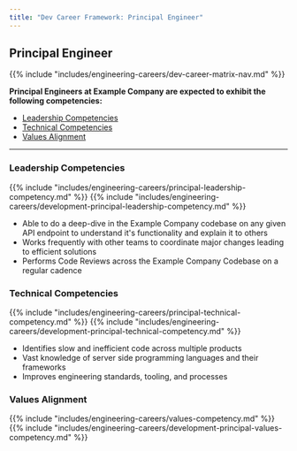 ```yaml
---
title: "Dev Career Framework: Principal Engineer"
---
```


## Principal Engineer

{{% include "includes/engineering-careers/dev-career-matrix-nav.md" %}}

**Principal Engineers at Example Company are expected to exhibit the following competencies:**

- [Leadership Competencies](#leadership-competencies)
- [Technical Competencies](#technical-competencies)
- [Values Alignment](#values-alignment)

---

### Leadership Competencies

{{% include "includes/engineering-careers/principal-leadership-competency.md" %}}
{{% include "includes/engineering-careers/development-principal-leadership-competency.md" %}}

- Able to do a deep-dive in the Example Company codebase on any given API endpoint to understand it's functionality and explain it to others
- Works frequently with other teams to coordinate major changes leading to efficient solutions
- Performs Code Reviews across the Example Company Codebase on a regular cadence

### Technical Competencies

{{% include "includes/engineering-careers/principal-technical-competency.md" %}}
{{% include "includes/engineering-careers/development-principal-technical-competency.md" %}}

- Identifies slow and inefficient code across multiple products
- Vast knowledge of server side programming languages and their frameworks
- Improves engineering standards, tooling, and processes

### Values Alignment

{{% include "includes/engineering-careers/values-competency.md" %}}
{{% include "includes/engineering-careers/development-principal-values-competency.md" %}}

